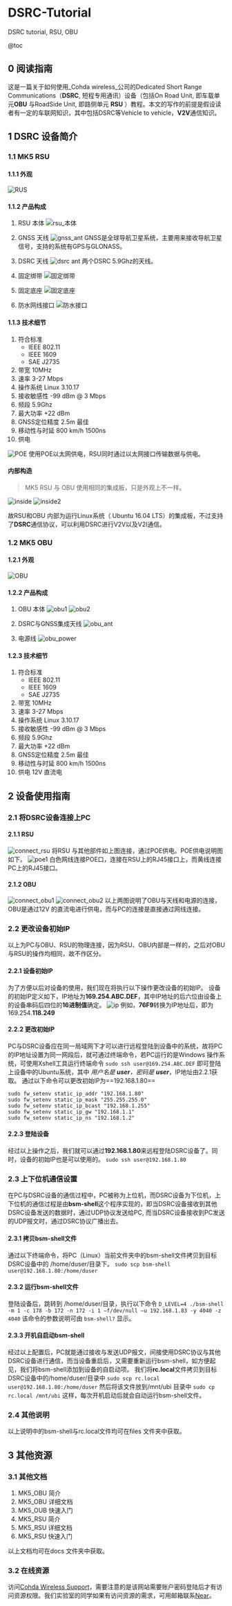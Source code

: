 # DSRC-Tutorial

DSRC tutorial, RSU, OBU

@toc

## 0 阅读指南

这是一篇关于如何使用_Cohda wireless_公司的Dedicated Short Range Communications（**DSRC**, 短程专用通讯）设备（包括On Road Unit, 即车载单元**OBU** 与RoadSide Unit, 即路侧单元 **RSU** ）教程。本文的写作的前提是假设读者有一定的车联网知识，其中包括DSRC等Vehicle to vehicle，**V2V**通信知识。

## 1 DSRC 设备简介

### 1.1 MK5 RSU

#### 1.1.1 外观

![RUS](image/RUS.png)

#### 1.1.2 产品构成

1. RSU 本体
   ![rsu\_本体](image/rsu_%E6%9C%AC%E4%BD%93.png)

2. GNSS 天线
   ![gnss_ant](image/gnss_ant.png)
   GNSS是全球导航卫星系统，主要用来接收导航卫星信号，支持的系统有GPS与GLONASS。
3. DSRC 天线
   ![dsrc ant](image/dsrc%20ant.png)
   两个DSRC 5.9Ghz的天线。
4. 固定绑带
   ![固定绑带](image/%E5%9B%BA%E5%AE%9A%E7%BB%91%E5%B8%A6.png)

5. 固定底座
   ![固定底座](image/%E5%9B%BA%E5%AE%9A%E5%BA%95%E5%BA%A7.png)

6. 防水网线接口
   ![防水接口](image/%E9%98%B2%E6%B0%B4%E6%8E%A5%E5%8F%A3.png)

#### 1.1.3 技术细节

1. 符合标准
   - IEEE 802.11
   - IEEE 1609
   - SAE J2735
2. 带宽
   10MHz
3. 速率
   3-27 Mbps
4. 操作系统
   Linux 3.10.17
5. 接收敏感性
   \-99 dBm @ 3 Mbps
6. 频段
   5.9Ghz
7. 最大功率
   \+22 dBm
8. GNSS定位精度
   2.5m 最佳
9. 移动性与时延
   800 km/h
   1500ns
10. 供电
      

![POE](image/POE.png)
使用POE以太网供电，RSU同时通过以太网接口传输数据与供电。

#### 内部构造

> MK5 RSU 与 OBU 使用相同的集成板，只是外观上不一样。

![inside](image/inside.png)
![inside2](image/inside2.png)

故RSU和OBU 内部为运行Linux系统（ Ubuntu 16.04 LTS）的集成板，不过支持了**DSRC**通信协议，可以利用DSRC进行V2V以及V2I通信。

### 1.2 MK5 OBU

#### 1.2.1 外观

![OBU](image/OBU.png)

#### 1.2.2 产品构成

1. OBU 本体
   ![obu1](image/obu1.png)
   ![obu2](image/obu2.png)

2. DSRC与GNSS集成天线
   ![obu_ant](image/obu_ant.png)

3. 电源线
   ![obu_power](image/obu_power.png)

#### 1.2.3 技术细节

1. 符合标准
   - IEEE 802.11
   - IEEE 1609
   - SAE J2735
2. 带宽
   10MHz
3. 速率
   3-27 Mbps
4. 操作系统
   Linux 3.10.17
5. 接收敏感性
   \-99 dBm @ 3 Mbps
6. 频段
   5.9Ghz
7. 最大功率
   \+22 dBm
8. GNSS定位精度
   2.5m 最佳
9. 移动性与时延
   800 km/h
   1500ns
10. 供电
     12V 直流电

## 2 设备使用指南

### 2.1 将DSRC设备连接上PC

#### 2.1.1 RSU

![connect_rsu](image/connect_rsu.png)
将RSU 与其他部件如上图连接，通过POE供电。POE供电说明图如下。
![poe1](image/poe1.png)
白色网线连接POE口，连接在RSU上的RJ45接口上，而黄线连接PC上的RJ45接口。

#### 2.1.2 OBU

![connect_obu1](image/connect_obu1.png)
![connect_obu2](image/connect_obu2.png)
以上两图说明了OBU与天线和电源的连接，OBU是通过12V 的直流电进行供电，而与PC的连接是直接通过网线连接。

### 2.2 更改设备初始IP

以上为PC与OBU、RSU的物理连接，因为RSU、OBU内部是一样的，之后对OBU与RSU的操作均相同，故不作区分。

#### 2.2.1 设备初始IP

为了方便以后对设备的使用，我们现在将执行以下操作更改设备的初始IP。
设备的初始IP定义如下，IP地址为**169.254.ABC.DEF**，其中IP地址的后六位由设备上的设备串码后四位的**16进制值**确定。
![ip](image/ip.jpg)
例如，**76F9**转换为IP地址后，即为169.254.**118.249**

#### 2.2.2 更改初始IP

PC与DSRC设备应在同一局域网下才可以进行远程登陆到设备中的系统，故将PC的IP地址设置为同一网段后，就可通过终端命令，若PC运行的是Windows 操作系统，可使用Xshell工具运行终端命令
`sudo ssh user@169.254.ABC.DEF`
即可登陆上设备中的Ubuntu系统，其中 _用户名是 **user**，密码是 **user**_，IP地址由2.2.1获取。
通过以下命令可以更改初始IP为==192.168.1.80==

    sudo fw_setenv static_ip_addr "192.168.1.80"
    sudo fw_setenv static_ip_mask "255.255.255.0"
    sudo fw_setenv static_ip_bcast "192.168.1.255"
    sudo fw_setenv static_ip_gw "192.168.1.1"
    sudo fw_setenv static_ip_ns "192.168.1.2"

#### 2.2.3 登陆设备

经过以上操作之后，我们就可以通过**192.168.1.80**来远程登陆DSRC设备了。同时，设备的初始IP也是可以使用的。
`sudo ssh user@192.168.1.80`

### 2.3 上下位机通信设置

在PC与DSRC设备的通信过程中，PC被称为上位机，而DSRC设备为下位机，上下位机的通信过程是由**bsm-shell**这个程序实现的，即当DSRC设备接收到其他DSRC设备发送的数据时，通过UDP协议发送给PC, 而当DSRC设备接收到PC发送的UDP报文时，通过DSRC协议广播出去。

#### 2.3.1 拷贝bsm-shell文件

通过以下终端命令，将PC（Linux）当前文件夹中的bsm-shell文件拷贝到目标DSRC设备中的 /home/duser/目录下。
`sudo scp bsm-shell user@192.168.1.80:/home/duser`

#### 2.3.2 运行bsm-shell文件

登陆设备后，跳转到 /home/duser/目录，执行以下命令
`D_LEVEL=4 ./bsm-shell -m 1 -c 178 -b 172 -n 172 -i 1 –f/dev/null –u 192.168.1.83 -y 4040 -z 4040`
该命令的参数说明可由 `bsm-shell?` 显示。

#### 2.3.3 开机自启动bsm-shell

经过以上配置后，PC就能通过接收与发送UDP报文，间接使用DSRC协议与其他DSRC设备进行通信，而当设备重启后，又需要重新运行bsm-shell，如方便起见，我们将bsm-shell添加到设备的自启动项。
我们将**rc.local**文件拷贝到目标DSRC设备中的/home/duser/目录中
`sudo scp rc.local user@192.168.1.80:/home/duser`
然后将该文件放到/mnt/ubi 目录中
`sudo cp rc.local /mnt/ubi`
这样，每次开机启动后就会自动运行bsm-shell文件。

### 2.4 其他说明

以上说明中的bsm-shell与rc.local文件均可在files 文件夹中获取。

## 3 其他资源

### 3.1 其他文档

1. MK5_OBU 简介
2. MK5_OBU 详细文档
3. MK5_OUB 快速入门
4. MK5_RSU 简介
5. MK5_RSU 详细文档
6. MK5_RSU 快速入门

以上文档均可在docs 文件夹中获取。

### 3.2 在线资源

访问[Cohda Wireless Support](https://support.cohdawireless.com/)，需要注意的是该网站需要账户密码登陆后才有访问资源权限。我们实验室的同学如果有访问资源的需求，可用邮箱联系[Near](singleangel@vip.qq.com)。
